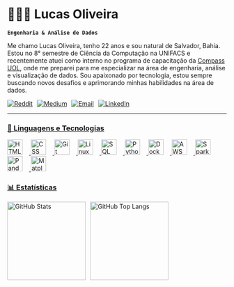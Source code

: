 # 👩🏻‍💻 Lucas Oliveira

**`Engenharia & Análise de Dados`**

Me chamo Lucas Oliveira, tenho 22 anos e sou natural de Salvador, Bahia. Estou no 8° semestre de Ciência da Computação na UNIFACS e recentemente atuei como interno no programa de capacitação da [Compass UOL](https://compass.uol/en/home/), onde me preparei para me especializar na área de engenharia, análise e visualização de dados. Sou apaixonado por tecnologia, estou sempre buscando novos desafios e aprimorando minhas habilidades na área de dados.


<div style="display: flex; gap: 10px;">
    <a href="https://www.reddit.com/user/SeniorCod9374" target="_blank">
        <img src="https://img.shields.io/badge/Reddit-FF4500?style=for-the-badge&logo=reddit&logoColor=white" alt="Reddit">
    </a>
    <a href="https://medium.com/@lumacedoollis" target="_blank">
        <img src="https://img.shields.io/badge/Medium-000000?style=for-the-badge&logo=medium&logoColor=white" alt="Medium">
    </a>
    <a href="mailto:seuemail@dominio.com">
        <img src="https://img.shields.io/badge/Email-D92D2A?style=for-the-badge&logo=gmail&logoColor=white" alt="Email">
    </a>
        <a href="https://www.linkedin.com/in/lucasollis/" target="_blank">
        <img src="https://img.shields.io/badge/LinkedIn-0A66C2?style=for-the-badge&logo=linkedin&logoColor=white" alt="LinkedIn">
</div>

---

### 🤖 Linguagens e Tecnologias

<p align="left">
  <img src="https://cdn.jsdelivr.net/gh/devicons/devicon/icons/html5/html5-original.svg" alt="HTML" width="35" height="35" style="margin-right: 15px;" />
  <img src="https://cdn.jsdelivr.net/gh/devicons/devicon/icons/css3/css3-original.svg" alt="CSS" width="35" height="35" style="margin-right: 15px;" />
  <img src="https://cdn.jsdelivr.net/gh/devicons/devicon/icons/git/git-original.svg" alt="Git" width="35" height="35" style="margin-right: 15px;" />
  <img src="https://cdn.jsdelivr.net/gh/devicons/devicon/icons/linux/linux-original.svg" alt="Linux" width="35" height="35" style="margin-right: 15px;" />
  <img src="https://cdn.jsdelivr.net/gh/devicons/devicon/icons/mysql/mysql-original.svg" alt="SQL" width="35" height="35" style="margin-right: 15px;" />
  <img src="https://cdn.jsdelivr.net/gh/devicons/devicon/icons/python/python-original.svg" alt="Python" width="35" height="35" style="margin-right: 15px;" />
  <img src="https://cdn.jsdelivr.net/gh/devicons/devicon/icons/docker/docker-original.svg" alt="Docker" width="35" height="35" style="margin-right: 15px;" />
  <img src="https://cdn.jsdelivr.net/gh/devicons/devicon/icons/amazonwebservices/amazonwebservices-original-wordmark.svg" alt="AWS" width="35" height="35" style="margin-right: 15px;" />
  <img src="https://cdn.jsdelivr.net/gh/devicons/devicon/icons/apachespark/apachespark-original.svg" alt="Spark" width="35" height="35" style="margin-right: 15px;" />
  <img src="https://cdn.jsdelivr.net/gh/devicons/devicon/icons/pandas/pandas-original.svg" alt="Pandas" width="35" height="35" style="margin-right: 15px;" />
  <img src="https://cdn.jsdelivr.net/gh/devicons/devicon/icons/matplotlib/matplotlib-original.svg" alt="Matplotlib" width="35" height="35" style="margin-right: 15px;" />
</p>

### 📊 Estatísticas

<div style="display: flex; align-items: center;">
  <img 
    alt="GitHub Stats" 
    height="180" 
    style="margin-right: 10px;" 
    src="https://github-readme-stats.vercel.app/api?username=OllisLucas&show_icons=true&theme=graywhite&include_all_commits=true&locale=pt-br" 
  />
  <img 
    alt="GitHub Top Langs" 
    height="180" 
    src="https://github-readme-stats.vercel.app/api/top-langs/?username=OllisLucas&hide_progress=true&theme=graywhite&layout=donut-vertical&custom_title=Tecnologias" 
  />
</div>

